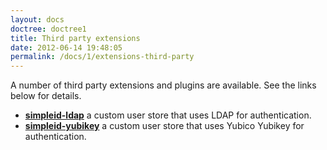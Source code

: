 ```yaml
---
layout: docs
doctree: doctree1
title: Third party extensions
date: 2012-06-14 19:48:05
permalink: /docs/1/extensions-third-party
---
```


A number of third party extensions and plugins are available.  See the links below for details.

- **[simpleid-ldap](https://github.com/simpleid/simpleid-ldap)** a custom user store that uses LDAP for authentication.
- **[simpleid-yubikey](https://github.com/neverpanic/simpleid-yubikey)** a custom user store that uses Yubico Yubikey for authentication.